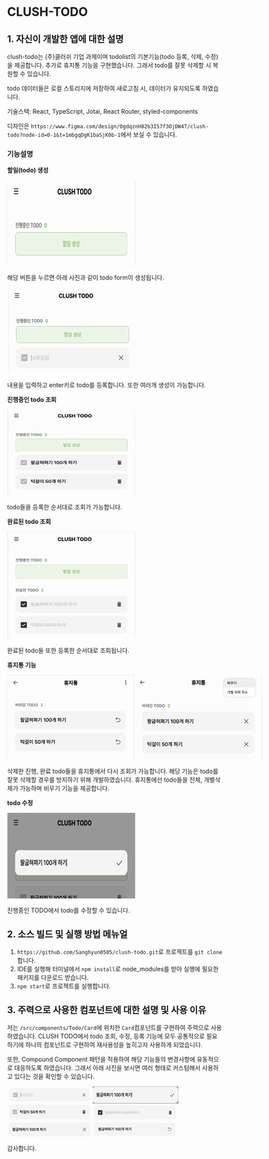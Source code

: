 # CLUSH-TODO

## 1. 자신이 개발한 앱에 대한 설명

clush-todo는 (주)클러쉬 기업 과제이며 todolist의 기본기능(todo 등록, 삭제, 수정)을 제공합니다. 추가로 휴지통 기능을 구현했습니다. 그래서 todo를 잘못 삭제할 시 복원할 수 있습니다.

todo 데이터들은 로컬 스토리지에 저장하여 새로고침 시, 데이터가 유지되도록 하였습니다.

기술스택: React, TypeScript, Jotai, React Router, styled-components

디자인은 `https://www.figma.com/design/0gdqznH82b3I57f3OjDW4T/clush-todo?node-id=0-1&t=1mbgqDgK1baSjK0b-1`에서 보실 수 있습니다.

### 기능설명

**할일(todo) 생성**

<img src="./src/assets/image/할일인풋.png" width="300px" height="200px" alt="할일인풋"/>

해당 버튼을 누르면 아래 사진과 같이 todo form이 생성됩니다.

<img src="./src/assets/image/할일등록.png" width="300px" height="200px" alt="할일등록"/>

내용을 입력하고 enter키로 todo를 등록합니다. 또한 여러개 생성이 가능합니다.

**진행중인 todo 조회**

<img src="./src/assets/image/진행.png" width="300px" height="200px" alt="진행"/>

todo들을 등록한 순서대로 조회가 가능합니다.

**완료된 todo 조회**

<img src="./src/assets/image/완료.png" width="300px" height="250px" alt="완료"/>

완료된 todo들 또한 등록한 순서대로 조회됩니다.

**휴지통 기능**

<div style="display: flex ">
    <img src="./src/assets/image/휴지통.png" width="300px" height="200px" alt="완료"/>
    <img src="./src/assets/image/개별_삭제_및_비우기.png" width="300px" height="200px" alt="완료"/>
</div>

삭제한 진행, 완료 todo들을 휴지통에서 다시 조회가 가능합니다. 해당 기능은 todo를 잘못 삭제할 경우를 방지하기 위해 개발하였습니다. 휴지통에선 todo들을 전체, 개별삭제가 가능하며 비우기 기능을 제공합니다.

**todo 수정**

<img src="./src/assets/image/수정.png" width="300px" height="200px" alt="완료"/>

진행중인 TODO에서 todo를 수정할 수 있습니다.

## 2. 소스 빌드 및 실행 방법 메뉴얼

1. `https://github.com/Sanghyun0505/clush-todo.git`로 프로젝트를 `git clone`합니다.
2. IDE를 실행해 터미널에서 `npm install`로 node_modules를 받아 실행에 필요한 패키지를 다운로드 받습니다.
3. `npm start`로 프로젝트를 실행합니다.

## 3. 주력으로 사용한 컴포넌트에 대한 설명 및 사용 이유

저는 `/src/components/Todo/Card`에 위치한 `Card`컴포넌트를 구현하여 주력으로 사용하였습니다. CLUSH TODO에서 todo 조회, 수정, 등록 기능에 모두 공통적으로 필요하기에 하나의 컴포넌트로 구현하여 재사용성을 높히고자 사용하게 되었습니다.

또한, Compound Component 패턴을 적용하여 해당 기능들의 변경사항에 유동적으로 대응하도록 하였습니다. 그래서 아래 사진을 보시면 여러 형태로 커스텀해서 사용하고 있다는 것을 확인할 수 있습니다.

<div style="display:flex, flex-direction: column">
    <div style="display:flex">
        <img src="./src/assets/image/등록card.png" width="200px" height="40px" alt="등록card"/>
         <img src="./src/assets/image/수정card.png" width="200px" height="40px" alt="수정card"/>
    </div>
    <div style="display:flex">
        <img src="./src/assets/image/진행card.png" width="200px" height="40px" alt="진행card"/>
         <img src="./src/assets/image/완료card.png" width="200px" height="40px" alt="완료card"/>
    </div>
    <div style="display:flex">
        <img src="./src/assets/image/삭제card.png" width="200px" height="40px" alt="삭제card"/>
         <img src="./src/assets/image/복원card.png" width="200px" height="40px" alt="완료"/>
    </div>
</div>

감사합니다.
